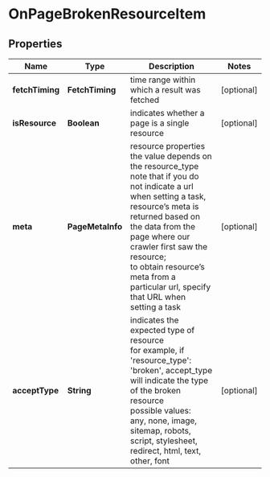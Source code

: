 # OnPageBrokenResourceItem


## Properties

| Name | Type | Description | Notes |
|------------ | ------------- | ------------- | -------------|
**fetchTiming** | **FetchTiming** | time range within which a result was fetched |[optional]|
**isResource** | **Boolean** | indicates whether a page is a single resource |[optional]|
**meta** | **PageMetaInfo** | resource properties<br>the value depends on the resource_type<br>note that if you do not indicate a url when setting a task, resource’s meta is returned based on the data from the page where our crawler first saw the resource;<br>to obtain resource’s meta from a particular url, specify that URL when setting a task |[optional]|
**acceptType** | **String** | indicates the expected type of resource<br>for example, if 'resource_type': 'broken', accept_type will indicate the type of the broken resource<br>possible values:<br>any, none, image, sitemap, robots, script, stylesheet, redirect, html, text, other, font |[optional]|